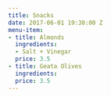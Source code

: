 ```yaml
---
title: Snacks
date: 2017-06-01 19:38:00 Z
menu-item:
- title: Almonds
  ingredients:
  - Salt + Vinegar
  price: 3.5
- title: Geata Olives
  ingredients:
  price: 3.5
---
```


